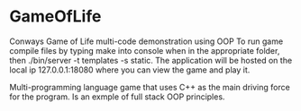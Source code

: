 # GameOfLife
Conways Game of Life multi-code demonstration using OOP
To run game compile files by typing make into console when in the appropriate folder, then ./bin/server -t templates -s static. The application will be hosted on the local ip 127.0.0.1:18080 where you can view the game and play it.

Multi-programming language game that uses C++ as the main driving force for the program. Is an exmple of full stack OOP principles.
